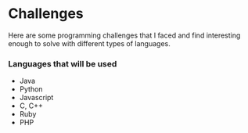 # Challenges #

Here are some programming challenges that I faced and find interesting enough to solve with different types of languages.

### Languages that will be used ###

- Java
- Python
- Javascript
- C, C++
- Ruby
- PHP
